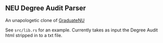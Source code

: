 ## NEU Degree Audit Parser

An unapologetic clone of [GraduateNU](https://github.com/sandboxnu/graduatenu)

See `src/lib.rs` for an example. Currently takes as input the Degree Audit html
stripped in to a txt file.
